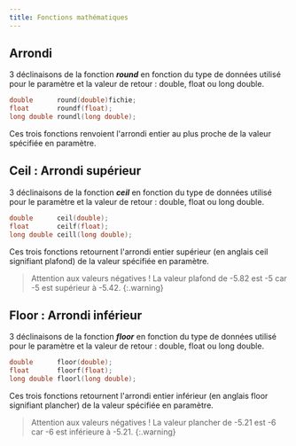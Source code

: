 ```yaml
---
title: Fonctions mathématiques
---
```


## Arrondi

3 déclinaisons de la fonction ***round*** en fonction du type de données utilisé pour le paramètre et la valeur de retour : double, float ou long double.

```C
double      round(double)fichie;
float       roundf(float);
long double roundl(long double);
```

Ces trois fonctions renvoient l'arrondi entier au plus proche de la valeur spécifiée en paramètre.

## Ceil : Arrondi supérieur

3 déclinaisons de la fonction ***ceil*** en fonction du type de données utilisé pour le paramètre et la valeur de retour : double, float ou long double.

```C
double      ceil(double);
float       ceilf(float);
long double ceill(long double);
```

Ces trois fonctions retournent l'arrondi entier supérieur (en anglais ceil signifiant plafond) de la valeur spécifiée en paramètre.

>Attention aux valeurs négatives ! La valeur plafond de -5.82 est -5 car -5 est supérieur à -5.42.
{:.warning}

## Floor : Arrondi inférieur

3 déclinaisons de la fonction ***floor*** en fonction du type de données utilisé pour le paramètre et la valeur de retour : double, float ou long double.

```C
double      floor(double);
float       floorf(float);
long double floorl(long double);
```

Ces trois fonctions retournent l'arrondi entier inférieur (en anglais floor signifiant plancher) de la valeur spécifiée en paramètre.

>Attention aux valeurs négatives ! La valeur plancher de -5.21 est -6 car -6 est inférieure à -5.21.
{:.warning}
